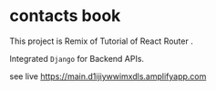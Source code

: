 # contacts book

This project is Remix of  Tutorial of React Router .

Integrated  `Django` for Backend APIs.

see live https://main.d1ijiywwimxdls.amplifyapp.com